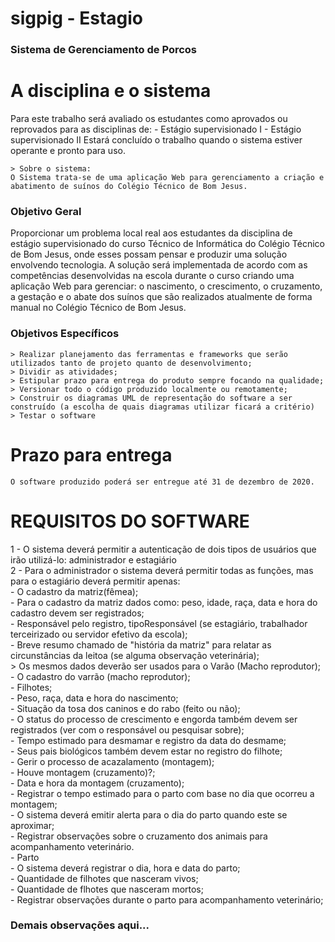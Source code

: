 # sigpig - Estagio
### Sistema de Gerenciamento de Porcos

# A disciplina e o sistema

Para este trabalho será avaliado os estudantes como aprovados ou reprovados para as disciplinas de:
    - Estágio supervisionado I
    - Estágio supervisionado II
Estará concluído o trabalho quando o sistema estiver operante e pronto para uso.

    > Sobre o sistema:
    O Sistema trata-se de uma aplicação Web para gerenciamento a criação e abatimento de suínos do Colégio Técnico de Bom Jesus.

### Objetivo Geral

Proporcionar um problema local real aos estudantes da disciplina de estágio supervisionado do curso Técnico de Informática do Colégio Técnico de Bom Jesus, onde esses possam pensar e produzir uma solução envolvendo tecnologia. A solução será implementada de acordo com as competências desenvolvidas na escola durante o curso criando uma aplicação Web para gerenciar: o nascimento, o crescimento, o cruzamento, a gestação e o abate dos suínos que são realizados atualmente de forma manual no Colégio Técnico de Bom Jesus.

### Objetivos Específicos

    > Realizar planejamento das ferramentas e frameworks que serão utilizados tanto de projeto quanto de desenvolvimento;
    > Dividir as atividades;
    > Estipular prazo para entrega do produto sempre focando na qualidade;
    > Versionar todo o código produzido localmente ou remotamente;
    > Construir os diagramas UML de representação do software a ser construído (a escolha de quais diagramas utilizar ficará a critério)
    > Testar o software
    
# Prazo para entrega

    O software produzido poderá ser entregue até 31 de dezembro de 2020.
    
# REQUISITOS DO SOFTWARE

1 - O sistema deverá permitir a autenticação de dois tipos de usuários que irão utilizá-lo: administrador e estagiário
<br />
2 - Para o administrador o sistema deverá permitir todas as funções, mas para o estagiário deverá permitir apenas:<br />
    - O cadastro da matriz(fêmea);<br />
        - Para o cadastro da matriz dados como: peso, idade, raça, data e hora do cadastro devem ser registrados; <br />
        - Responsável pelo registro, tipoResponsável (se estagiário, trabalhador terceirizado ou servidor efetivo da escola); <br />
        - Breve resumo chamado de "história da matriz" para relatar as circunstâncias da leitoa (se alguma observação veterinária); <br />
                > Os mesmos dados deverão ser usados para o Varão (Macho reprodutor);<br />
    - O cadastro do varrão (macho reprodutor);<br />
    - Filhotes;<br />
        - Peso, raça, data e hora do nascimento; <br />
        - Situação da tosa dos caninos e do rabo (feito ou não); <br />
        - O status do processo de crescimento e engorda também devem ser registrados (ver com o responsável ou pesquisar sobre);<br />
        - Tempo estimado para desmamar e registro da data do desmame; <br />
        - Seus pais biológicos também devem estar no registro do filhote;<br />
    - Gerir o processo de acazalamento (montagem);<br />
        - Houve montagem (cruzamento)?;<br />
        - Data e hora da montagem (cruzamento);<br />
        - Registrar o tempo estimado para o parto com base no dia que ocorreu a montagem;<br />
        - O sistema deverá emitir alerta para o dia do parto quando este se aproximar;<br />
        - Registrar observações sobre o cruzamento dos animais para acompanhamento veterinário. <br />
    - Parto <br />
        - O sistema deverá registrar o dia, hora e data do parto;<br />
        - Quantidade de filhotes que nasceram vivos;<br />
        - Quantidade de flhotes que nasceram mortos;<br />
        - Registrar observações durante o parto para acompanhamento veterinário;<br />
### Demais observações aqui...       
    
    
